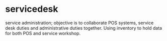 # servicedesk
service administration;
objective is to collaborate POS systems, service desk duties and administrative duties together. Using inventory to hold data for both POS and service workshop.
